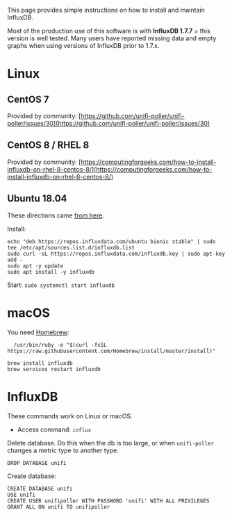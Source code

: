 This page provides simple instructions on how to install and maintain InfluxDB.

Most of the production use of this software is with **InfluxDB 1.7.7** = this version is well tested.
Many users have reported missing data and empty graphs when using versions of InfluxDB prior to 1.7.x.

# Linux

## CentOS 7

Provided by community:
[https://github.com/unifi-poller/unifi-poller/issues/30](https://github.com/unifi-poller/unifi-poller/issues/30)

## CentOS 8 / RHEL 8

Provided by community:
[https://computingforgeeks.com/how-to-install-influxdb-on-rhel-8-centos-8/](https://computingforgeeks.com/how-to-install-influxdb-on-rhel-8-centos-8/)

## Ubuntu 18.04

These directions came [from here](https://github.com/unifi-poller/unifi-poller/issues/26).

Install:

```shell
echo "deb https://repos.influxdata.com/ubuntu bionic stable" | sudo tee /etc/apt/sources.list.d/influxdb.list
sudo curl -sL https://repos.influxdata.com/influxdb.key | sudo apt-key add -
sudo apt -y update
sudo apt install -y influxdb
```

Start: `sudo systemctl start influxdb`

# macOS

You need [Homebrew](https://brew.sh/):

```shell
  /usr/bin/ruby -e "$(curl -fsSL https://raw.githubusercontent.com/Homebrew/install/master/install)"
```

```shell
brew install influxdb
brew services restart influxdb
```

# InfluxDB

These commands work on Linux or macOS.

-   Access command: `influx`

Delete database. Do this when the db is too large, or when `unifi-poller` changes a metric type to another type.

```shell
DROP DATABASE unifi
```

Create database:

```shell
CREATE DATABASE unifi
USE unifi
CREATE USER unifipoller WITH PASSWORD 'unifi' WITH ALL PRIVILEGES
GRANT ALL ON unifi TO unifipoller
```

